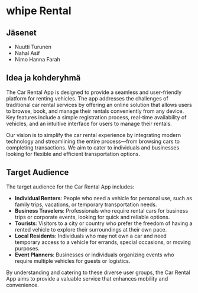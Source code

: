 # whipe Rental

## Jäsenet
* Nuutti Turunen 
* Nahal Asif
* Nimo Hanna Farah

## Idea ja kohderyhmä

The Car Rental App is designed to provide a seamless and user-friendly platform for renting vehicles. The app addresses the challenges of traditional car rental services by offering an online solution that allows users to browse, book, and manage their rentals conveniently from any device. Key features include a simple registration process, real-time availability of vehicles, and an intuitive interface for users to manage their rentals. 

Our vision is to simplify the car rental experience by integrating modern technology and streamlining the entire process—from browsing cars to completing transactions. We aim to cater to individuals and businesses looking for flexible and efficient transportation options.

## Target Audience

The target audience for the Car Rental App includes:

- **Individual Renters**: People who need a vehicle for personal use, such as family trips, vacations, or temporary transportation needs.
- **Business Travelers**: Professionals who require rental cars for business trips or corporate events, looking for quick and reliable options.
- **Tourists**: Visitors to a city or country who prefer the freedom of having a rented vehicle to explore their surroundings at their own pace.
- **Local Residents**: Individuals who may not own a car and need temporary access to a vehicle for errands, special occasions, or moving purposes.
- **Event Planners**: Businesses or individuals organizing events who require multiple vehicles for guests or logistics.

By understanding and catering to these diverse user groups, the Car Rental App aims to provide a valuable service that enhances mobility and convenience.

  


 
